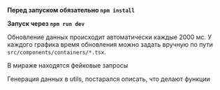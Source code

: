 **Перед запуском обязательно `npm install`**

**Запуск через `npm run dev`**

Обновление данных происходит автоматически каждые 2000 мс. У каждого графика время обновления можно задать вручную по пути `src/components/containers/*.tsx`.

В мираже находятся фейковые запросы

Генерация данных в utils, постарался описать, что делают функции
